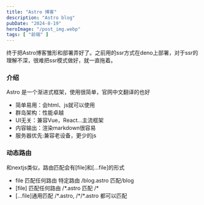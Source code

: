 ```yaml
---
title: "Astro 博客"
description: "Astro blog"
pubDate: "2024-8-19"
heroImage: "/post_img.webp"
tags: [ "前端" ]
---
```


终于把Astro博客雏形和部署弄好了。之前用的ssr方式在deno上部署，对于ssr的理解不深，很难把ssr模式做好，就一直拖着。

### 介绍

Astro 是一个渐进式框架，使用很简单，官网中文翻译的也好

- 简单易用：会html、js就可以使用
- 群岛架构：性能卓越
- UI无关：兼容Vue，React...主流框架
- 内容输出：渲染markdown很容易
- 服务器优先:兼容老设备，更少的js

### 动态路由

和nextjs类似，路由匹配会有[file]和[...file]的形式

- file 匹配任何路由 特定路由 /blog.astro 匹配/blog
- [file] 匹配任何路由 /\*.astro 匹配 /*
- [...file]通用匹配 /*.astro, /\*/\*.astro 都可以匹配
